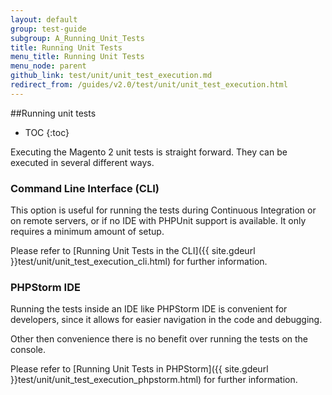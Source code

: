 ```yaml
---
layout: default
group: test-guide
subgroup: A_Running_Unit_Tests
title: Running Unit Tests
menu_title: Running Unit Tests
menu_node: parent
github_link: test/unit/unit_test_execution.md
redirect_from: /guides/v2.0/test/unit/unit_test_execution.html
---
```


##Running unit tests

* TOC
{:toc}

Executing the Magento 2 unit tests is straight forward.
They can be executed in several different ways.

### Command Line Interface (CLI)  

This option is useful for running the tests during Continuous Integration or on remote servers, or if no IDE with PHPUnit support is available. It only requires a minimum amount of setup.  

Please refer to [Running Unit Tests in the CLI]({{ site.gdeurl }}test/unit/unit_test_execution_cli.html) for further information.

### PHPStorm IDE  
Running the tests inside an IDE like PHPStorm IDE is convenient for developers, since it allows for easier navigation in the code and debugging.

Other then convenience there is no benefit over running the tests on the console.

Please refer to [Running Unit Tests in PHPStorm]({{ site.gdeurl }}test/unit/unit_test_execution_phpstorm.html) for further information.
